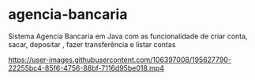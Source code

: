 # agencia-bancaria
Sistema Agencia Bancaria em Java com as funcionalidade de criar conta, sacar, depositar , fazer transferência e listar contas





https://user-images.githubusercontent.com/106397008/195627790-22255bc4-85f6-4756-88bf-7116d95be018.mp4



